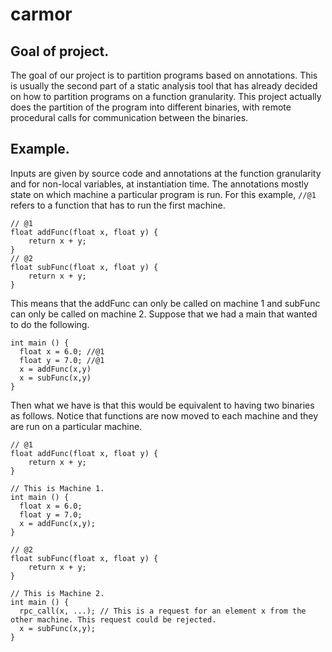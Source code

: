 # carmor

## Goal of project.
The goal of our project is to partition programs based on annotations. This is usually the second part of a static analysis tool that has already decided on how to partition programs on a function granularity. This project actually does the partition of the program into different binaries, with remote procedural calls for communication between the binaries.

## Example. 
Inputs are given by source code and annotations at the function granularity and for non-local variables, at instantiation time. The annotations mostly state on which machine a particular program is run. For this example, ```//@1``` refers to a function that has to run the first machine. 

```
// @1
float addFunc(float x, float y) {
    return x + y;
}
// @2
float subFunc(float x, float y) {
    return x + y;
}
```

This means that the addFunc can only be called on machine 1 and subFunc can only be called on machine 2. Suppose that we had a main that wanted to do the following. 

```
int main () {
  float x = 6.0; //@1
  float y = 7.0; //@1
  x = addFunc(x,y)
  x = subFunc(x,y)
}
```
Then what we have is that this would be equivalent to having two binaries as follows. Notice that functions are now moved to each machine and they are run on a particular machine.

```
// @1
float addFunc(float x, float y) {
    return x + y;
}

// This is Machine 1.
int main () {
  float x = 6.0;
  float y = 7.0;
  x = addFunc(x,y);
}
```

```
// @2
float subFunc(float x, float y) {
    return x + y;
}

// This is Machine 2.
int main () {
  rpc_call(x, ...); // This is a request for an element x from the other machine. This request could be rejected. 
  x = subFunc(x,y);
}

